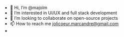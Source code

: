 - 👋 Hi, I’m @majolm
- 👀 I’m interested in UI/UX and full stack development
- 💞️ I’m looking to collaborate on open-source projects
- 📫 How to reach me jolicoeur.marcandre@gmail.com
- 
